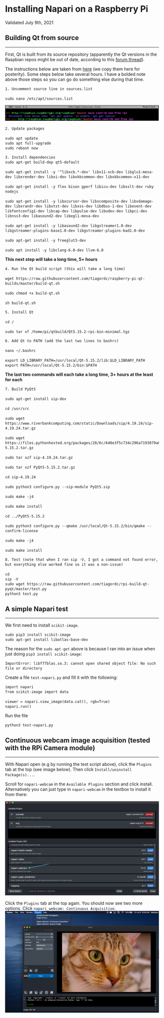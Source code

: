 # Installing Napari on a Raspberry Pi
Validated July 9th, 2021

## Building Qt from source
------------
First, Qt is built from its source repository (apparently the Qt versions in the Raspbian repos might be out of date, according to this [forum thread](https://www.raspberrypi.org/forums/viewtopic.php?t=308911)). 

The instructions below are taken from [here](https://github.com/tiagordc/rpi-build-qt-pyqt) (we copy them here for posterity). Some steps below take several hours. I have a bolded note above those steps so you can go do something else during that time.

```
1. Uncomment source line in sources.list

sudo nano /etc/apt/sources.list
```
![](sources.list.png)

```
2. Update packages

sudo apt update
sudo apt full-upgrade
sudo reboot now
```

```
3. Install dependencies
sudo apt-get build-dep qt5-default

sudo apt-get install -y '^libxcb.*-dev' libx11-xcb-dev libglu1-mesa-dev libxrender-dev libxi-dev libxkbcommon-dev libxkbcommon-x11-dev

sudo apt-get install -y flex bison gperf libicu-dev libxslt-dev ruby nodejs

sudo apt-get install -y libxcursor-dev libxcomposite-dev libxdamage-dev libxrandr-dev libxtst-dev libxss-dev libdbus-1-dev libevent-dev libfontconfig1-dev libcap-dev libpulse-dev libudev-dev libpci-dev libnss3-dev libasound2-dev libegl1-mesa-dev

sudo apt-get install -y libasound2-dev libgstreamer1.0-dev libgstreamer-plugins-base1.0-dev libgstreamer-plugins-bad1.0-dev

sudo apt-get install -y freeglut3-dev

sudo apt install -y libclang-6.0-dev llvm-6.0
```

**This next step will take a long time, 5+ hours**
```
4. Run the Qt build script (this will take a long time)

wget https://raw.githubusercontent.com/tiagordc/raspberry-pi-qt-builds/master/build-qt.sh

sudo chmod +x build-qt.sh

sh build-qt.sh
```

```
5. Install Qt

cd / 

sudo tar xf /home/pi/qtbuild/Qt5.15.2-rpi-bin-minimal.tgz
```

```
6. Add Qt to PATH (add the last two lines to bashrc)

nano ~/.bashrc

export LD_LIBRARY_PATH=/usr/local/Qt-5.15.2/lib:$LD_LIBRARY_PATH
export PATH=/usr/local/Qt-5.15.2/bin:$PATH
```

**The last two commands will each take a long time, 3+ hours at the least for each**
```
7. Build PyQt5

sudo apt-get install sip-dev

cd /usr/src

sudo wget https://www.riverbankcomputing.com/static/Downloads/sip/4.19.24/sip-4.19.24.tar.gz

sudo wget https://files.pythonhosted.org/packages/28/6c/640e3f5c734c296a7193079a86842a789edb7988dca39eab44579088a1d1/PyQt5-5.15.2.tar.gz

sudo tar xzf sip-4.19.24.tar.gz

sudo tar xzf PyQt5-5.15.2.tar.gz

cd sip-4.19.24

sudo python3 configure.py --sip-module PyQt5.sip

sudo make -j4

sudo make install

cd ../PyQt5-5.15.2

sudo python3 configure.py --qmake /usr/local/Qt-5.15.2/bin/qmake --confirm-license

sudo make -j4

sudo make install
```

```
8. Test (note that when I ran sip -V, I got a command not found error, but everything else worked fine so it was a non-issue)

cd
sip -V
sudo wget https://raw.githubusercontent.com/tiagordc/rpi-build-qt-pyqt/master/test.py
python3 test.py
```

## A simple Napari test
------
We first need to install `scikit-image`. 

```
sudo pip3 install scikit-image
sudo apt-get install libatlas-base-dev
```
The reason for the `sudo apt-get` above is because I ran into an issue when just doing `pip3 install scikit-image`:
```
ImportError: libf77blas.so.3: cannot open shared object file: No such file or directory
```


Create a file `test-napari.py` and fill it with the following:
```
import napari
from scikit-image import data

viewer = napari.view_image(data.cat(), rgb=True)
napari.run()
```

Run the file
```
python3 test-napari.py
```

## Continuous webcam image acquisition (tested with the RPi Camera module)
-----
With Napari open (e.g by running the test script above), click the `Plugins` tab at the top (see image below). Then click `Install/uninstall Package(s)...`. 

Scroll for `napari-webcam` in the `Available Plugins` section and click install. Alternatively you can just type in `napari-webcam` in the textbox to install it from there:

![](install-napari-webcam.png)


Click the `Plugins` tab at the top again. You should now see two more options. Click `napari_webcam: Continuous Acquisition`.
![](napari-webcam-in-tab.png)